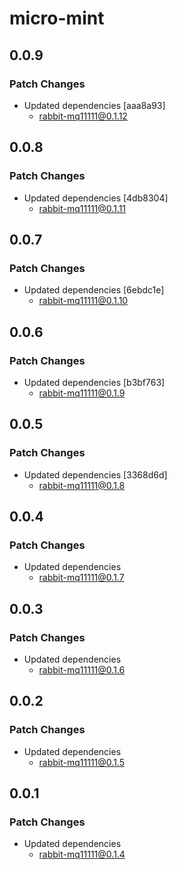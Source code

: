 # micro-mint

## 0.0.9

### Patch Changes

-   Updated dependencies [aaa8a93]
    -   rabbit-mq11111@0.1.12

## 0.0.8

### Patch Changes

-   Updated dependencies [4db8304]
    -   rabbit-mq11111@0.1.11

## 0.0.7

### Patch Changes

-   Updated dependencies [6ebdc1e]
    -   rabbit-mq11111@0.1.10

## 0.0.6

### Patch Changes

-   Updated dependencies [b3bf763]
    -   rabbit-mq11111@0.1.9

## 0.0.5

### Patch Changes

-   Updated dependencies [3368d6d]
    -   rabbit-mq11111@0.1.8

## 0.0.4

### Patch Changes

-   Updated dependencies
    -   rabbit-mq11111@0.1.7

## 0.0.3

### Patch Changes

-   Updated dependencies
    -   rabbit-mq11111@0.1.6

## 0.0.2

### Patch Changes

-   Updated dependencies
    -   rabbit-mq11111@0.1.5

## 0.0.1

### Patch Changes

-   Updated dependencies
    -   rabbit-mq11111@0.1.4
